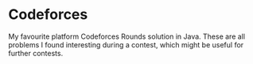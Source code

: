 # Codeforces
My favourite platform Codeforces Rounds solution in Java.
These are all problems I found interesting during a contest, which might be useful for further contests.
